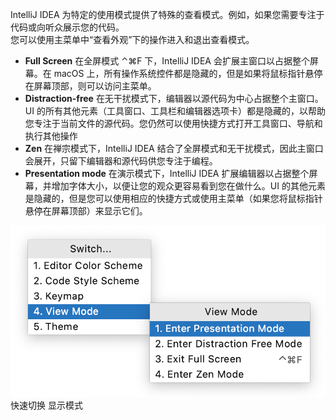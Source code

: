 IntelliJ IDEA 为特定的使用模式提供了特殊的查看模式。例如，如果您需要专注于代码或向听众展示您的代码。<br />您可以使用主菜单中“查看外观”下的操作进入和退出查看模式。

- **Full Screen** 在全屏模式 ⌃⌘F 下，IntelliJ IDEA 会扩展主窗口以占据整个屏幕。在 macOS 上，所有操作系统控件都是隐藏的，但是如果将鼠标指针悬停在屏幕顶部，则可以访问主菜单。
- **Distraction-free** 在无干扰模式下，编辑器以源代码为中心占据整个主窗口。UI 的所有其他元素（工具窗口、工具栏和编辑器选项卡）都是隐藏的，以帮助您专注于当前文件的源代码。您仍然可以使用快捷方式打开工具窗口、导航和执行其他操作
- **Zen** 在禅宗模式下，IntelliJ IDEA 结合了全屏模式和无干扰模式，因此主窗口会展开，只留下编辑器和源代码供您专注于编程。
- **Presentation mode** 在演示模式下，IntelliJ IDEA 扩展编辑器以占据整个屏幕，并增加字体大小，以便让您的观众更容易看到您在做什么。UI 的其他元素是隐藏的，但是您可以使用相应的快捷方式或使用主菜单（如果您将鼠标指针悬停在屏幕顶部）来显示它们。


![ide-viewing-modes-quick-swticher-20201209005534845.png](./images/show-model-idea/e4a1b6c2ae35ff2b60e242a53281ef04.png)<br />快速切换 显示模式